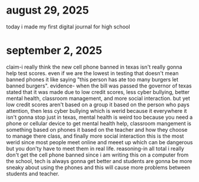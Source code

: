 # august 29, 2025
today i made my first digital journal for high school

# september 2, 2025 
claim-i really think the new cell phone banned in texas isn't really gonna help test scores. even if we are the lowest in testing that doesn't mean banned phones it like saying "this person has ate too many burgers let banned burgers".
evidence- when the bill was passed the governor of texas stated that it was made due to low credit scores, less cyber bullying, better mental health, classroom management, and more social interaction. but yet low credit scores aren't based on a group it based on the person who pays attention, then less cyber bullying which is werid because it everywhere it isn't gonna stop just in texas, mental health is weird too because you need a phone or cellular device to get mental health help, classroom mangement is something based on phones it based on the teacher and how they choose to manage there class, and finally more social interaction this is the most werid since most people meet online and meeet up which can be dangerous but you don'ty have to meet them in real life.
reasoning-in all total i really don't get the cell phone banned since i am writing this on a computer from the school, tech is always gonna get better and students are gonna be more sneaky about using the phones and this will cause more problems between students and teacher.
